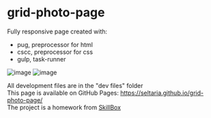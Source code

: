 # grid-photo-page

Fully responsive page created with:
- pug, preprocessor for html
- cscc, preprocessor for css
- gulp, task-runner

![image](https://user-images.githubusercontent.com/94777746/209078058-d3f213ca-5302-443c-b9df-1c6d34f5f27b.png)
![image](https://user-images.githubusercontent.com/94777746/209078106-971d1fb5-5d3b-4c4c-9bc6-4804ceaec904.png)

All development files are in the "dev files" folder<br/>
This page is available on GitHub Pages: https://seltaria.github.io/grid-photo-page/ <br/>
The project is a homework from [SkillBox](https://skillbox.ru/)<br/>
